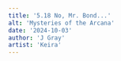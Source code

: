 ```yaml
---
title: '5.18 No, Mr. Bond...'
alt: 'Mysteries of the Arcana'
date: '2024-10-03'
author: 'J Gray'
artist: 'Keira'
---
```

